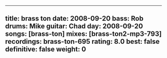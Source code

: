 
---
title: brass ton
date: 2008-09-20
bass:	Rob
drums:	Mike
guitar:	Chad
day: 2008-09-20
songs: [brass-ton]
mixes: [brass-ton2-mp3-793]
recordings: brass-ton-695
rating: 8.0
best: false
definitive: false
weight: 0
---
